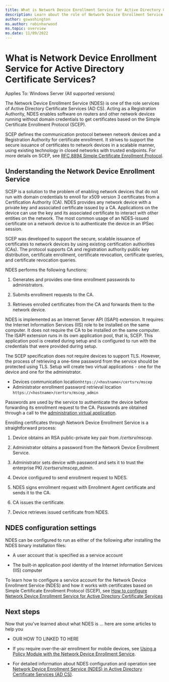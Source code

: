 ```yaml
---
title: What is Network Device Enrollment Service for Active Directory Certificate Services?
description: Learn about the role of Network Device Enrollment Service and how it works with certificates based on Simple Certificate Enrollment Protocol
author: gswashington
ms.author: robinharwood
ms.topic: overview
ms.date: 11/09/2022
---
```


# What is Network Device Enrollment Service for Active Directory Certificate Services?

Applies To: Windows Server (All supported versions)

The Network Device Enrollment Service (NDES) is one of the role services of Active Directory Certificate Services (AD CS). Acting as a Registration Authority, NDES enables software on routers and other network devices running without domain credentials to get certificates based on the Simple Certificate Enrollment Protocol (SCEP).

SCEP defines the communication protocol between network devices and a Registration Authority for certificate enrollment. It strives to support the secure issuance of certificates to network devices in a scalable manner, using existing technology in closed networks with trusted endpoints. For more details on SCEP, see [RFC 8894 Simple Certificate Enrollment Protocol](https://datatracker.ietf.org/doc/html/rfc8894).

## Understanding the Network Device Enrollment Service

SCEP is a solution to the problem of enabling network devices that do not run with domain credentials to enroll for x509 version 3 certificates from a Certification Authority (CA). NDES provides any network device with a private key and associated certificate issued by a CA. Applications on the device can use the key and its associated certificate to interact with other entities on the network. The most common usage of an NDES-issued certificate on a network device is to authenticate the device in an IPSec session.

SCEP was developed to support the secure, scalable issuance of certificates to network devices by using existing certification authorities (CAs). The protocol supports CA and registration authority public key distribution, certificate enrollment, certificate revocation, certificate queries, and certificate revocation queries.

NDES performs the following functions:

1. Generates and provides one-time enrollment passwords to administrators.

1. Submits enrollment requests to the CA.

1. Retrieves enrolled certificates from the CA and forwards them to the network device.

NDES is implemented as an  Internet Server API (ISAPI) extension. It requires the Internet Information Services (IIS) role to be installed on the same computer. It does not require the CA to be installed on the same computer. The ISAPI extension runs in its own application pool, that is, SCEP. This application pool is created during setup and is configured to run with the credentials that were provided during setup.

The SCEP specification does not require devices to support TLS. However, the process of retrieving a one-time password from the service should be protected using TLS. Setup will create two virtual applications - one for the device and one for the administrator.

- Devices communication location`https://<hostname>/certsrv/mscep`
- Administrator enrollment password retrieval location `https://<hostname>/certsrv/mscep_admin`

Passwords are used by the service to authenticate the device before forwarding its enrollment request to the CA. Passwords are obtained through a call to the [administration virtual application](https://localhost/certsrv/mscep_admin).

Enrolling certificates through Network Device Enrollment Service is a straightforward process:

1. Device obtains an RSA public-private key pair from _/certsrv/mscep_.

1. Administrator obtains a password from the Network Device Enrollment Service.

1. Administrator sets device with password and sets it to trust the enterprise PKI _/certserv/mscep\_admin_.

1. Device configured to send enrollment request to NDES.

1. NDES signs enrollment request with Enrollment Agent certificate and sends it to the CA.

1. CA issues the certificate.

1. Device retrieves issued certificate from NDES.

## NDES configuration settings

NDES can be configured to run as either of the following after installing the NDES binary installation files:

- A user account that is specified as a service account

- The built-in application pool identity of the Internet Information Services (IIS) computer

To learn how to configure a service account for the Network Device Enrollment Service (NDES) and how it works with certificates based on Simple Certificate Enrollment Protocol (SCEP), see [How to configure Network Device Enrollment Service for Active Directory Certificate Services](/previous-versions/windows/it-pro/windows-server-2012-r2-and-2012/hh831498(v=ws.11))

## Next steps

Now that you've learned about what NDES is ... here are some articles to help you 

- OUR HOW TO LINKED TO HERE

- If you require over-the-air enrollment for mobile devices, see [Using a Policy Module with the Network Device Enrollment Service](/previous-versions/windows/it-pro/windows-server-2012-r2-and-2012/dn473016(v=ws.11)).

- For detailed information about NDES configuration and operation see [Network Device Enrollment Service (NDES) in Active Directory Certificate Services (AD CS)](https://social.technet.microsoft.com/wiki/contents/articles/9063.network-device-enrollment-service-ndes-in-active-directory-certificate-services-ad-cs.aspx).